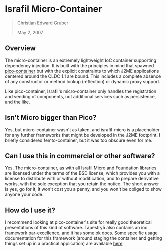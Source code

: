 # Israfil Micro-Container

> Christian Edward Gruber
>
> May 2, 2007

## Overview

The micro-container is an extremely lightweight IoC container supporting
dependency injection. It is built with the principles in mind that
spawned [pico-container](http://www.picocontainer.org/) but with the
explicit constraints to which J2ME applications centered around the
CLDC 1.1 are bound. This includes a complete absence of any constructor
or method lookup (reflection) or dynamic proxy support.

Like pico-container, Israfil's micro-container only handles the
registration and vending of components, not additional services such as
persistence, and the like.

## Isn't Micro bigger than Pico?

Yes, but micro-container wasn't as taken, and israfil-micro is a placeholder
for any further frameworks that might be developed in the J2ME footprint.
I briefly considered femto-container, but it was too obscure even for me.

## Can I use this in commercial or other software?

Yes. The micro-container, as with all Israfil Micro and Foundation libraries
are licensed under the terms of the BSD license, which provides you with a
license to distribute with or without modification, and to prepare derivative
works, with the sole exception that you retain the notice. The short answer
is yes, go for it, it won't cost you a penny, and you won't be obliged to
show anyone your code.

## How do I use it?

I recommend looking at pico-container's site for really good theoretical
presentations of this kind of software. Tapestry5 also contains an ioc
framework par-excellence, and it has some ok docs. Some specific usage
documentation for this framework (around staging the container and getting
things set up in a practical application) are available [here](USAGE.md).   
